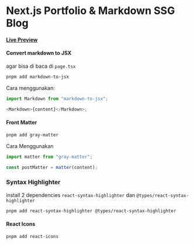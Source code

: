 # Next.js Portfolio & Markdown SSG Blog

#### [Live Preview](https://lab127.vercel.app/)

#### Convert markdown to JSX

agar bisa di baca di `page.tsx`

```bash
pnpm add markdown-to-jsx
```

Cara menggunakan:

```js
import Markdown from "markdown-to-jsx";

<Markdown>{content}</Markdown>;
```

#### Front Matter

```bash
pnpm add gray-matter
```

Cara Menggunakan

```js
import matter from "gray-matter";

const postMatter = matter(content);
```

### Syntax Highlighter

install 2 dependencies `react-syntax-highlighter` dan `@types/react-syntax-highlighter`

```bash
pnpm add react-syntax-highlighter @types/react-syntax-highlighter
```

#### React Icons

```bash
pnpm add react-icons
```
